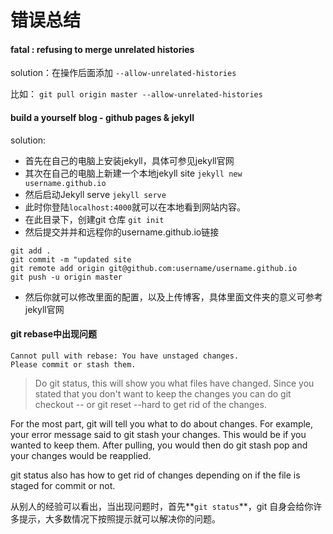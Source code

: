 # 错误总结

#### fatal : refusing to merge unrelated histories

solution：在操作后面添加 `--allow-unrelated-histories`

比如：	`git pull origin master --allow-unrelated-histories`

#### build a yourself blog - github pages & jekyll
solution:
- 首先在自己的电脑上安装jekyll，具体可参见jekyll官网
- 其次在自己的电脑上新建一个本地jekyll site `jekyll new username.github.io`
- 然后启动Jekyll serve  `jekyll serve`
- 此时你登陆`localhost:4000`就可以在本地看到网站内容。
- 在此目录下，创建git 仓库   `git init`
- 然后提交并并和远程你的username.github.io链接
```
git add .
git commit -m "updated site
git remote add origin git@github.com:username/username.github.io
git push -u origin master
```
- 然后你就可以修改里面的配置，以及上传博客，具体里面文件夹的意义可参考jekyll官网

#### git rebase中出现问题
```
Cannot pull with rebase: You have unstaged changes.
Please commit or stash them.
```
> Do git status, this will show you what files have changed. Since you stated that you don't want to keep the changes you can do git checkout -- <file name> or git reset --hard to get rid of the changes.

For the most part, git will tell you what to do about changes. For example, your error message said to  git stash your changes. This would be if you wanted to keep them. After pulling, you would then do  git stash pop and your changes would be reapplied.

git status also has how to get rid of changes depending on if the file is staged for commit or not.

从别人的经验可以看出，当出现问题时，首先**`git status`**，git 自身会给你许多提示，大多数情况下按照提示就可以解决你的问题。